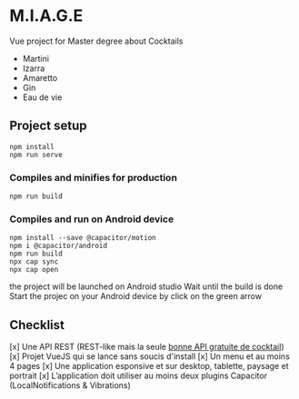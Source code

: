 # M.I.A.G.E

Vue project for Master degree about Cocktails

* Martini
* Izarra
* Amaretto
* Gin
* Eau de vie

## Project setup
```
npm install
npm run serve
```

### Compiles and minifies for production
```
npm run build
```

### Compiles and run on Android device
```
npm install --save @capacitor/motion
npm i @capacitor/android
npm run build
npx cap sync 
npx cap open 
```
the project will be launched on Android studio
Wait until the build is done
Start the projec on your Android device by click on the green arrow

## Checklist

[x] Une API REST (REST-like mais la seule [bonne API gratuite de cocktail](https://www.thecocktaildb.com/))
[x] Projet VueJS qui se lance sans soucis d'install 
[x] Un menu et au moins 4 pages
[x] Une application esponsive et sur desktop, tablette, paysage et portrait
[x] L’application doit utiliser au moins deux plugins Capacitor (LocalNotifications & Vibrations)
